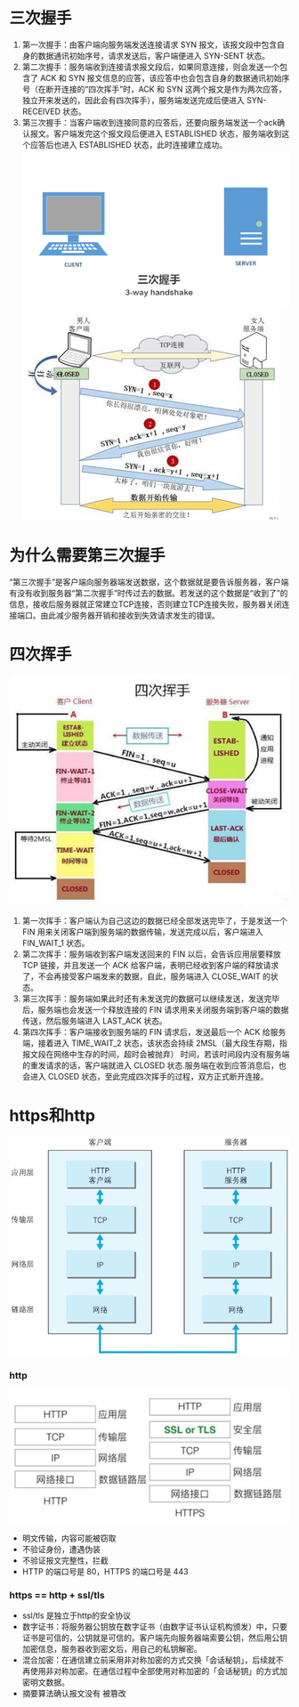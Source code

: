 # 三次握手
1. 第一次握手：由客户端向服务端发送连接请求 SYN 报文，该报文段中包含自身的数据通讯初始序号，请求发送后，客户端便进入 SYN-SENT 状态。
2. 第二次握手：服务端收到连接请求报文段后，如果同意连接，则会发送一个包含了 ACK 和 SYN 报文信息的应答，该应答中也会包含自身的数据通讯初始序号（在断开连接的“四次挥手”时，ACK 和 SYN 这两个报文是作为两次应答，独立开来发送的，因此会有四次挥手），服务端发送完成后便进入 SYN-RECEIVED 状态。
3. 第三次握手：当客户端收到连接同意的应答后，还要向服务端发送一个ack确认报文。客户端发完这个报文段后便进入 ESTABLISHED 状态，服务端收到这个应答后也进入 ESTABLISHED 状态，此时连接建立成功。
![Image text](../images/861fa058f2da35f8efa70b29bf7c45fd8689.gif)
![Image text](../images/838ba61ea8d3fd1f488fcc3a6790dd1a94ca5f0b.png)
# 为什么需要第三次握手
“第三次握手”是客户端向服务器端发送数据，这个数据就是要告诉服务器，客户端有没有收到服务器“第二次握手”时传过去的数据。若发送的这个数据是“收到了”的信息，接收后服务器就正常建立TCP连接，否则建立TCP连接失败，服务器关闭连接端口。由此减少服务器开销和接收到失效请求发生的错误。
# 四次挥手
![Image text](../images/48540923dd54564e5260495ce0006487d0584fb6.png)
1. 第一次挥手：客户端认为自己这边的数据已经全部发送完毕了，于是发送一个 FIN 用来关闭客户端到服务端的数据传输，发送完成以后，客户端进入 FIN_WAIT_1 状态。
2. 第二次挥手：服务端收到客户端发送回来的 FIN 以后，会告诉应用层要释放 TCP 链接，并且发送一个 ACK 给客户端，表明已经收到客户端的释放请求了，不会再接受客户端发来的数据，自此，服务端进入 CLOSE_WAIT 的状态。 
3. 第三次挥手：服务端如果此时还有未发送完的数据可以继续发送，发送完毕后，服务端也会发送一个释放连接的 FIN 请求用来关闭服务端到客户端的数据传送，然后服务端进入 LAST_ACK 状态。 
4. 第四次挥手：客户端接收到服务端的 FIN 请求后，发送最后一个 ACK 给服务端，接着进入 TIME_WAIT_2 状态，该状态会持续 2MSL（最大段生存期，指报文段在网络中生存的时间，超时会被抛弃） 时间，若该时间段内没有服务端的重发请求的话，客户端就进入 CLOSED 状态.服务端在收到应答消息后，也会进入 CLOSED 状态，至此完成四次挥手的过程，双方正式断开连接。

# https和http
![Image text](../images/http.jpg)
### http
![Image text](../images/6GHMD5VMHF_A5Z1KC.png)
- 明文传输，内容可能被窃取
- 不验证身份，遭遇伪装
- 不验证报文完整性，拦截
- HTTP 的端口号是 80，HTTPS 的端口号是 443
### https == http + ssl/tls
- ssl/tls 是独立于http的安全协议
- 数字证书：将服务器公钥放在数字证书（由数字证书认证机构颁发）中，只要证书是可信的，公钥就是可信的。客户端先向服务器端索要公钥，然后用公钥加密信息，服务器收到密文后，用自己的私钥解密。
- 混合加密：在通信建立前采用非对称加密的方式交换「会话秘钥」，后续就不再使用非对称加密。在通信过程中全部使用对称加密的「会话秘钥」的方式加密明文数据。
- 摘要算法确认报文没有 被篡改

